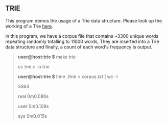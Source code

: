 TRIE
----

This program demos the usage of a Trie data structure. Please look up the working of a Trie [here](http://en.wikipedia.org/wiki/Trie "Trie").

In this program, we have a corpus file that contains ~3300 unique words repeating randomly totalling to 11000 words, They are inserted into a Trie data structure and finally, a count of each word's frequency is output.

>**user@host:trie $** make trie
>
>cc     trie.c   -o trie
>
>**user@host:trie $** time ./trie < corpus.txt | wc -l
>
>3363
>
>
>real    0m0.080s
>
>user    0m0.108s
>
>sys     0m0.015s
